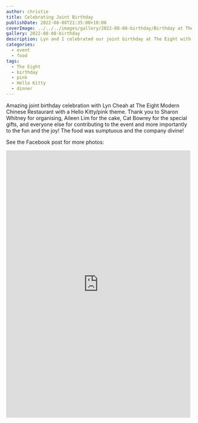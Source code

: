 ```yaml
---
author: christie
title: Celebrating Joint Birthday
publishDate: 2022-08-08T21:35:00+10:00
coverImage: ../../../images/gallery/2022-08-08-birthday/Birthday at The Eight (6).jpeg
gallery: 2022-08-08-birthday
description: Lyn and I celebrated our joint birthday at The Eight with our friends.
categories:
  - event
  - food
tags:
  - The Eight
  - birthday
  - pink
  - Hello Kitty
  - dinner
---
```


Amazing joint birthday celebration with Lyn Cheah at The Eight Modern Chinese Restaurant with a Hello Kitty/pink theme. Thank you to Sharon Whitney for organising, Aileen Lim for the cake, Cat Bowrey for the special gifts, and everyone else for contributing to the event and more importantly to the fun and the joy! The food was sumptuous and the company divine!

See the Facebook post for more photos:

<iframe src="https://www.facebook.com/plugins/post.php?href=https%3A%2F%2Fwww.facebook.com%2Fchris1.tham%2Fposts%2Fpfbid01JARBwpBfgAStVNE46rVMsBPx5VpNt6UA3J3DhNPSYZf37FS1MWsJoWe61uYh2xrl&show_text=true&width=500" width="500" height="723" style="border:none;overflow:hidden" scrolling="no" frameborder="0" allowfullscreen="true" allow="autoplay; clipboard-write; encrypted-media; picture-in-picture; web-share"></iframe>
